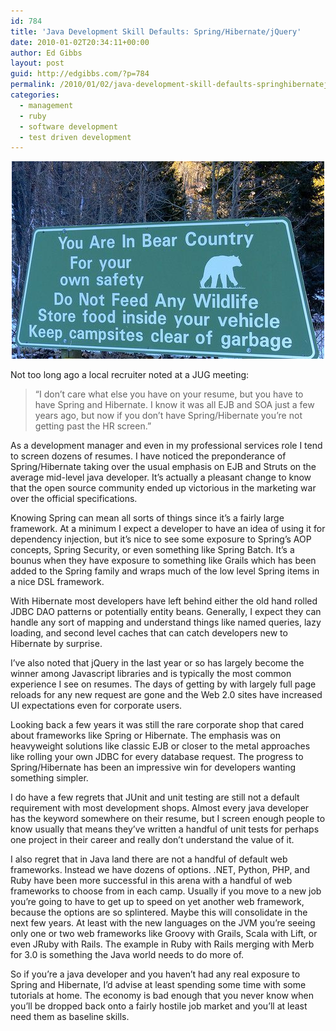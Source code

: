 ```yaml
---
id: 784
title: 'Java Development Skill Defaults: Spring/Hibernate/jQuery'
date: 2010-01-02T20:34:11+00:00
author: Ed Gibbs
layout: post
guid: http://edgibbs.com/?p=784
permalink: /2010/01/02/java-development-skill-defaults-springhibernatejquery/
categories:
  - management
  - ruby
  - software development
  - test driven development
---
```

<div align="center">
  <img src="/images/bear_sign.jpg" /><br /> <!-- http://www.flickr.com/photos/57402879@N00/341533554/ -->
</div>

Not too long ago a local recruiter noted at a JUG meeting:

> &#8220;I don&#8217;t care what else you have on your resume, but you have to have Spring and Hibernate. I know it was all EJB and SOA just a few years ago, but now if you don&#8217;t have Spring/Hibernate you&#8217;re not getting past the HR screen.&#8221;

As a development manager and even in my professional services role I tend to screen dozens of resumes. I have noticed the preponderance of Spring/Hibernate taking over the usual emphasis on EJB and Struts on the average mid-level java developer. It&#8217;s actually a pleasant change to know that the open source community ended up victorious in the marketing war over the official specifications. 

Knowing Spring can mean all sorts of things since it&#8217;s a fairly large framework. At a minimum I expect a developer to have an idea of using it for dependency injection, but it&#8217;s nice to see some exposure to Spring&#8217;s AOP concepts, Spring Security, or even something like Spring Batch. It&#8217;s a bounus when they have exposure to something like Grails which has been added to the Spring family and wraps much of the low level Spring items in a nice DSL framework.

With Hibernate most developers have left behind either the old hand rolled JDBC DAO patterns or potentially entity beans. Generally, I expect they can handle any sort of mapping and understand things like named queries, lazy loading, and second level caches that can catch developers new to Hibernate by surprise.

I&#8217;ve also noted that jQuery in the last year or so has largely become the winner among Javascript libraries and is typically the most common experience I see on resumes. The days of getting by with largely full page reloads for any new request are gone and the Web 2.0 sites have increased UI expectations even for corporate users. 

Looking back a few years it was still the rare corporate shop that cared about frameworks like Spring or Hibernate. The emphasis was on heavyweight solutions like classic EJB or closer to the metal approaches like rolling your own JDBC for every database request. The progress to Spring/Hibernate has been an impressive win for developers wanting something simpler.

I do have a few regrets that JUnit and unit testing are still not a default requirement with most development shops. Almost every java developer has the keyword somewhere on their resume, but I screen enough people to know usually that means they&#8217;ve written a handful of unit tests for perhaps one project in their career and really don&#8217;t understand the value of it.

I also regret that in Java land there are not a handful of default web frameworks. Instead we have dozens of options. .NET, Python, PHP, and Ruby have been more successful in this arena with a handful of web frameworks to choose from in each camp. Usually if you move to a new job you&#8217;re going to have to get up to speed on yet another web framework, because the options are so splintered. Maybe this will consolidate in the next few years. At least with the new languages on the JVM you&#8217;re seeing only one or two web frameworks like Groovy with Grails, Scala with Lift, or even JRuby with Rails. The example in Ruby with Rails merging with Merb for 3.0 is something the Java world needs to do more of.

So if you&#8217;re a java developer and you haven&#8217;t had any real exposure to Spring and Hibernate, I&#8217;d advise at least spending some time with some tutorials at home. The economy is bad enough that you never know when you&#8217;ll be dropped back onto a fairly hostile job market and you&#8217;ll at least need them as baseline skills.